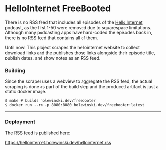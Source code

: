 # HelloInternet FreeBooted

There is no RSS feed that includes all episodes of the [Hello Internet](https://hellointernet.fm) podcast, as the first 1-50 were removed due to squarespace limitations. Although many podcasting apps have hard-coded the episodes back in, there is no RSS feed that contains all of them.

Until now! This project scrapes the hellointernet website to collect download links and the publishes those links alongside their episode title, publish dates, and show notes as an RSS feed.

### Building

Since the scraper uses a webview to aggregate the RSS feed, the actual scraping is done as part of the build step and the produced artifact is just a static docker image.

```
$ make # builds holewinski.dev/freebooter
$ docker run --rm -p 8080:8080 holewinski.dev/freebooter:latest
```

---

### Deployment

The RSS feed is published here:

https://hellointernet.holewinski.dev/hellointernet.rss
